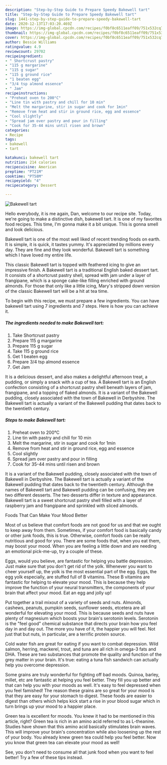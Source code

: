 ```yaml
---
description: "Step-by-Step Guide to Prepare Speedy Bakewell tart"
title: "Step-by-Step Guide to Prepare Speedy Bakewell tart"
slug: 1441-step-by-step-guide-to-prepare-speedy-bakewell-tart
date: 2020-12-13T17:03:20.469Z
image: https://img-global.cpcdn.com/recipes/f0bf8c6511eaff09/751x532cq70/bakewell-tart-recipe-main-photo.jpg
thumbnail: https://img-global.cpcdn.com/recipes/f0bf8c6511eaff09/751x532cq70/bakewell-tart-recipe-main-photo.jpg
cover: https://img-global.cpcdn.com/recipes/f0bf8c6511eaff09/751x532cq70/bakewell-tart-recipe-main-photo.jpg
author: Bessie Williams
ratingvalue: 4.9
reviewcount: 29702
recipeingredient:
- " Shortcrust pastry"
- "115 g margarine"
- "115 g sugar"
- "115 g ground rice"
- "1 beaten egg"
- "3/4 tsp almond essence"
- " Jam"
recipeinstructions:
- "Preheat oven to 200°C"
- "Line tin with pastry and chill for 10 min"
- "Melt the margarine, stir in sugar and cook for 1min"
- "Remove from heat and stir in ground rice, egg and essence"
- "Cool slightly"
- "Spread jam over pastry and pour in filling"
- "Cook for 35-44 mins until risen and brown"
categories:
- Recipe
tags:
- bakewell
- tart

katakunci: bakewell tart 
nutrition: 214 calories
recipecuisine: American
preptime: "PT21M"
cooktime: "PT58M"
recipeyield: "4"
recipecategory: Dessert

---
```



![Bakewell tart](https://img-global.cpcdn.com/recipes/f0bf8c6511eaff09/751x532cq70/bakewell-tart-recipe-main-photo.jpg)

Hello everybody, it is me again, Dan, welcome to our recipe site. Today, we're going to make a distinctive dish, bakewell tart. It is one of my favorites food recipes. This time, I'm gonna make it a bit unique. This is gonna smell and look delicious.

Bakewell tart is one of the most well liked of recent trending foods on earth. It is simple, it is quick, it tastes yummy. It's appreciated by millions every day. They are fine and they look wonderful. Bakewell tart is something which I have loved my entire life.

This classic Bakewell tart is topped with feathered icing to give an impressive finish. A Bakewell tart is a traditional English baked dessert tart. It consists of a shortcrust pastry shell, spread with jam under a layer of frangipane, which is a sponge cake-like filling enriched with ground almonds. For those that only like a little icing, Mary&#39;s stripped down version of the classic Bakewell tart will be a hit at tea time.


To begin with this recipe, we must prepare a few ingredients. You can have bakewell tart using 7 ingredients and 7 steps. Here is how you can achieve it.

<!--inarticleads1-->

##### The ingredients needed to make Bakewell tart:

1. Take  Shortcrust pastry
1. Prepare 115 g margarine
1. Prepare 115 g sugar
1. Take 115 g ground rice
1. Get 1 beaten egg
1. Prepare 3/4 tsp almond essence
1. Get  Jam


It is a delicious dessert, and also makes a delightful afternoon treat, a​ pudding, or simply a snack with a cup of tea. A Bakewell tart is an English confection consisting of a shortcrust pastry shell beneath layers of jam, frangipane, and a topping of flaked almonds. It is a variant of the Bakewell pudding, closely associated with the town of Bakewell in Derbyshire. The Bakewell tart is actually a variant of the Bakewell pudding that dates back to the twentieth century. 

<!--inarticleads2-->

##### Steps to make Bakewell tart:

1. Preheat oven to 200°C
1. Line tin with pastry and chill for 10 min
1. Melt the margarine, stir in sugar and cook for 1min
1. Remove from heat and stir in ground rice, egg and essence
1. Cool slightly
1. Spread jam over pastry and pour in filling
1. Cook for 35-44 mins until risen and brown


It is a variant of the Bakewell pudding, closely associated with the town of Bakewell in Derbyshire. The Bakewell tart is actually a variant of the Bakewell pudding that dates back to the twentieth century. Although the names of Bakewell tart and Bakewell pudding can be confusing, they are two different desserts. The two desserts differ in texture and appearance. Bakewell tart is a sweet shortcrust pastry shell filled with a layer of raspberry jam and frangipane and sprinkled with sliced almonds. 

Foods That Can Make Your Mood Better


Most of us believe that comfort foods are not good for us and that we ought to keep away from them. Sometimes, if your comfort food is basically candy or other junk foods, this is true. Otherwise, comfort foods can be really nutritious and good for you. There are some foods that, when you eat them, may boost your mood. When you are feeling a little down and are needing an emotional pick-me-up, try a couple of these.

Eggs, would you believe, are fantastic for helping you battle depression. Just make sure that you don't get rid of the yolk. Whenever you want to cheer yourself up, the yolk is the most essential part of the egg. Eggs, the egg yolk especially, are stuffed full of B vitamins. These B vitamins are fantastic for helping to elevate your mood. This is because they help improve the function of your neural transmitters, the components of your brain that affect your mood. Eat an egg and jolly up!

Put together a trail mixout of a variety of seeds and nuts. Almonds, cashews, peanuts, pumpkin seeds, sunflower seeds, etcetera are all wonderful for elevating your mood. This is because seeds and nuts have plenty of magnesium which boosts your brain's serotonin levels. Serotonin is the "feel good" chemical substance that directs your brain how you feel day in and day out. The more you have of it, the happier you will feel. Not just that but nuts, in particular, are a terrific protein source.

Cold water fish are great for eating if you want to combat depression. Wild salmon, herring, mackerel, trout, and tuna are all rich in omega-3 fats and DHA. These are two substances that promote the quality and function of the grey matter in your brain. It's true: eating a tuna fish sandwich can actually help you overcome depression. 

Some grains are truly wonderful for fighting off bad moods. Quinoa, barley, millet, etc are fantastic at helping you feel better. They fill you up better and that can help you with your moods as well. It's easy to feel depressed when you feel famished! The reason these grains are so great for your mood is that they are easy for your stomach to digest. These foods are easier to digest than others which helps kick start a rise in your blood sugar which in turn brings up your mood to a happier place.

Green tea is excellent for moods. You knew it had to be mentioned in this article, right? Green tea is rich in an amino acid referred to as L-theanine. Studies have shown that this amino acid basically stimulates brain waves. This will improve your brain's concentration while also loosening up the rest of your body. You already knew green tea could help you feel better. Now you know that green tea can elevate your mood as well!

See, you don't need to consume all that junk food when you want to feel better! Try  a few  of  these  tips  instead.

